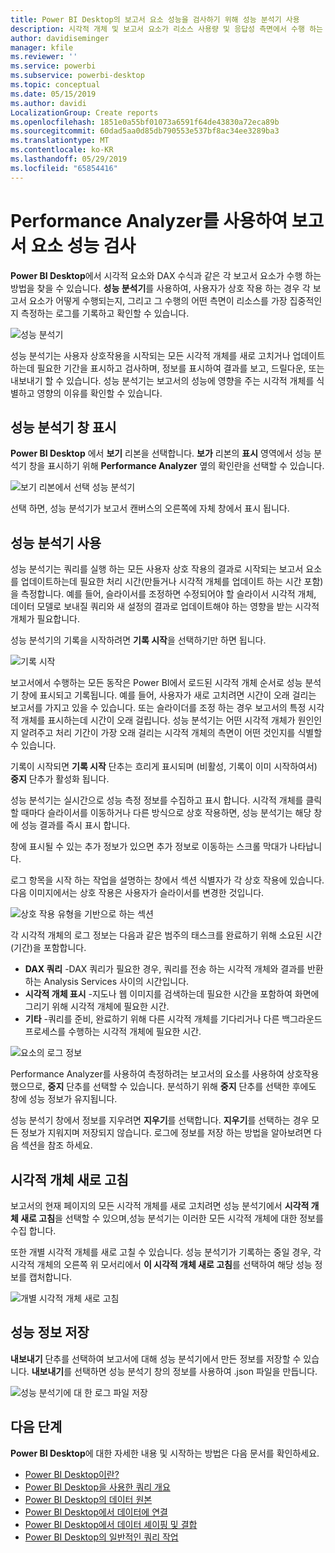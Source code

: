 ```yaml
---
title: Power BI Desktop의 보고서 요소 성능을 검사하기 위해 성능 분석기 사용
description: 시각적 개체 및 보고서 요소가 리소스 사용량 및 응답성 측면에서 수행 하는 방법을 알아봅니다
author: davidiseminger
manager: kfile
ms.reviewer: ''
ms.service: powerbi
ms.subservice: powerbi-desktop
ms.topic: conceptual
ms.date: 05/15/2019
ms.author: davidi
LocalizationGroup: Create reports
ms.openlocfilehash: 1851e0a55bf01073a6591f64de43830a72eca89b
ms.sourcegitcommit: 60dad5aa0d85db790553e537bf8ac34ee3289ba3
ms.translationtype: MT
ms.contentlocale: ko-KR
ms.lasthandoff: 05/29/2019
ms.locfileid: "65854416"
---
```

# <a name="use-performance-analyzer-to-examine-report-element-performance"></a>Performance Analyzer를 사용하여 보고서 요소 성능 검사

**Power BI Desktop**에서 시각적 요소와 DAX 수식과 같은 각 보고서 요소가 수행 하는 방법을 찾을 수 있습니다. **성능 분석기**를 사용하여, 사용자가 상호 작용 하는 경우 각 보고서 요소가 어떻게 수행되는지, 그리고 그 수행의 어떤 측면이 리소스를 가장 집중적인지 측정하는 로그를 기록하고 확인할 수 있습니다.

![성능 분석기](media/desktop-performance-analyzer/performance-analyzer-01.png)

성능 분석기는 사용자 상호작용을 시작되는 모든 시각적 개체를 새로 고치거나 업데이트하는데 필요한 기간을 표시하고 검사하며, 정보를 표시하여 결과를 보고, 드릴다운, 또는 내보내기 할 수 있습니다. 성능 분석기는 보고서의 성능에 영향을 주는 시각적 개체를 식별하고 영향의 이유를 확인할 수 있습니다.

## <a name="displaying-the-performance-analyzer-pane"></a>성능 분석기 창 표시

**Power BI Desktop** 에서 **보기** 리본을 선택합니다. **보가** 리본의 **표시** 영역에서 성능 분석기 창을 표시하기 위해 **Performance Analyzer** 옆의 확인란을 선택할 수 있습니다.

![보기 리본에서 선택 성능 분석기](media/desktop-performance-analyzer/performance-analyzer-02.png)

선택 하면, 성능 분석기가 보고서 캔버스의 오른쪽에 자체 창에서 표시 됩니다.

## <a name="using-performance-analyzer"></a>성능 분석기 사용

성능 분석기는 쿼리를 실행 하는 모든 사용자 상호 작용의 결과로 시작되는 보고서 요소를 업데이트하는데 필요한 처리 시간(만들거나 시각적 개체를 업데이트 하는 시간 포함)을 측정합니다. 예를 들어, 슬라이서를 조정하면 수정되어야 할 슬라이서 시각적 개체, 데이터 모델로 보내질 쿼리와 새 설정의 결과로 업데이트해야 하는 영향을 받는 시각적 개체가 필요합니다. 

성능 분석기의 기록을 시작하려면 **기록 시작**을 선택하기만 하면 됩니다.

![기록 시작](media/desktop-performance-analyzer/performance-analyzer-03.png)

보고서에서 수행하는 모든 동작은 Power BI에서 로드된 시각적 개체 순서로 성능 분석기 창에 표시되고 기록됩니다. 예를 들어, 사용자가 새로 고치려면 시간이 오래 걸리는 보고서를 가지고 있을 수 있습니다. 또는 슬라이더를 조정 하는 경우 보고서의 특정 시각적 개체를 표시하는데 시간이 오래 걸립니다. 성능 분석기는 어떤 시각적 개체가 원인인지 알려주고 처리 기간이 가장 오래 걸리는 시각적 개체의 측면이 어떤 것인지를 식별할 수 있습니다.

기록이 시작되면 **기록 시작** 단추는 흐리게 표시되며 (비활성, 기록이 이미 시작하여서) **중지** 단추가 활성화 됩니다. 

성능 분석기는 실시간으로 성능 측정 정보를 수집하고 표시 합니다. 시각적 개체를 클릭할 때마다 슬라이서를 이동하거나 다른 방식으로 상호 작용하면, 성능 분석기는 해당 창에 성능 결과를 즉시 표시 합니다.

창에 표시될 수 있는 추가 정보가 있으면 추가 정보로 이동하는 스크롤 막대가 나타납니다.

로그 항목을 시작 하는 작업을 설명하는 창에서 섹션 식별자가 각 상호 작용에 있습니다. 다음 이미지에서는 상호 작용은 사용자가 슬라이서를 변경한 것입니다.

![상호 작용 유형을 기반으로 하는 섹션](media/desktop-performance-analyzer/performance-analyzer-04.png)

각 시각적 개체의 로그 정보는 다음과 같은 범주의 태스크를 완료하기 위해 소요된 시간(기간)을 포함합니다.

* **DAX 쿼리** -DAX 쿼리가 필요한 경우, 쿼리를 전송 하는 시각적 개체와 결과를 반환 하는 Analysis Services 사이의 시간입니다.
* **시각적 개체 표시** -지도나 웹 이미지를 검색하는데 필요한 시간을 포함하여 화면에 그리기 위해 시각적 개체에 필요한 시간. 
* **기타** -쿼리를 준비, 완료하기 위해 다른 시각적 개체를 기다리거나 다른 백그라운드 프로세스를 수행하는 시각적 개체에 필요한 시간.

![요소의 로그 정보](media/desktop-performance-analyzer/performance-analyzer-06.png)

Performance Analyzer를 사용하여 측정하려는 보고서의 요소를 사용하여 상호작용했으므로, **중지** 단추를 선택할 수 있습니다. 분석하기 위해 **중지** 단추를 선택한 후에도 창에 성능 정보가 유지됩니다.

성능 분석기 창에서 정보를 지우려면 **지우기**를 선택합니다.  **지우기**를 선택하는 경우 모든 정보가 지워지며 저장되지 않습니다. 로그에 정보를 저장 하는 방법을 알아보려면 다음 섹션을 참조 하세요. 

## <a name="refreshing-visuals"></a>시각적 개체 새로 고침

보고서의 현재 페이지의 모든 시각적 개체를 새로 고치려면 성능 분석기에서 **시각적 개체 새로 고침**을 선택할 수 있으며,성능 분석기는 이러한 모든 시각적 개체에 대한 정보를 수집 합니다.

또한 개별 시각적 개체를 새로 고칠 수 있습니다. 성능 분석기가 기록하는 중일 경우, 각 시각적 개체의 오른쪽 위 모서리에서 **이 시각적 개체 새로 고침**를 선택하여 해당 성능 정보를 캡처합니다.

![개별 시각적 개체 새로 고침](media/desktop-performance-analyzer/performance-analyzer-07.png)

## <a name="saving-performance-information"></a>성능 정보 저장

**내보내기** 단추를 선택하여 보고서에 대해 성능 분석기에서 만든 정보를 저장할 수 있습니다. **내보내기**를 선택하면 성능 분석기 창의 정보를 사용하여 .json 파일을 만듭니다. 

![성능 분석기에 대 한 로그 파일 저장](media/desktop-performance-analyzer/performance-analyzer-05.png)


## <a name="next-steps"></a>다음 단계
**Power BI Desktop**에 대한 자세한 내용 및 시작하는 방법은 다음 문서를 확인하세요.

* [Power BI Desktop이란?](desktop-what-is-desktop.md)
* [Power BI Desktop을 사용한 쿼리 개요](desktop-query-overview.md)
* [Power BI Desktop의 데이터 원본](desktop-data-sources.md)
* [Power BI Desktop에서 데이터에 연결](desktop-connect-to-data.md)
* [Power BI Desktop에서 데이터 셰이핑 및 결합](desktop-shape-and-combine-data.md)
* [Power BI Desktop의 일반적인 쿼리 작업](desktop-common-query-tasks.md)   

